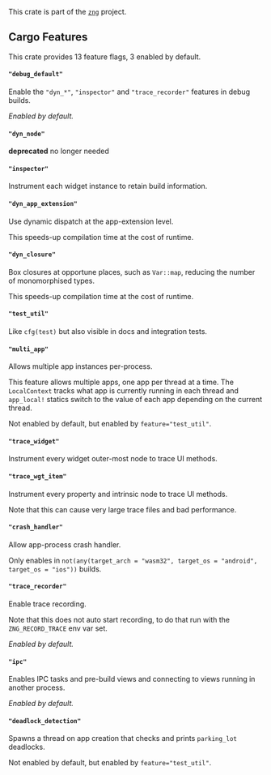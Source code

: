 <!--do doc --readme header-->
This crate is part of the [`zng`](https://github.com/zng-ui/zng?tab=readme-ov-file#crates) project.

<!--do doc --readme features-->
## Cargo Features

This crate provides 13 feature flags, 3 enabled by default.

#### `"debug_default"`
Enable the `"dyn_*"`, `"inspector"` and `"trace_recorder"` features in debug builds.

*Enabled by default.*

#### `"dyn_node"`
**deprecated** no longer needed

#### `"inspector"`
Instrument each widget instance to retain build information.

#### `"dyn_app_extension"`
Use dynamic dispatch at the app-extension level.

This speeds-up compilation time at the cost of runtime.

#### `"dyn_closure"`
Box closures at opportune places, such as `Var::map`, reducing the number of monomorphised types.

This speeds-up compilation time at the cost of runtime.

#### `"test_util"`
Like `cfg(test)` but also visible in docs and integration tests.

#### `"multi_app"`
Allows multiple app instances per-process.

This feature allows multiple apps, one app per thread at a time. The `LocalContext` tracks
what app is currently running in each thread and `app_local!` statics switch to the value of each app
depending on the current thread.

Not enabled by default, but enabled by `feature="test_util"`.

#### `"trace_widget"`
Instrument every widget outer-most node to trace UI methods.

#### `"trace_wgt_item"`
Instrument every property and intrinsic node to trace UI methods.

Note that this can cause very large trace files and bad performance.

#### `"crash_handler"`
Allow app-process crash handler.

Only enables in `not(any(target_arch = "wasm32", target_os = "android", target_os = "ios"))` builds.

#### `"trace_recorder"`
Enable trace recording.

Note that this does not auto start recording, to do that run with the `ZNG_RECORD_TRACE` env var set.

*Enabled by default.*

#### `"ipc"`
Enables IPC tasks and pre-build views and connecting to views running in another process.

*Enabled by default.*

#### `"deadlock_detection"`
Spawns a thread on app creation that checks and prints `parking_lot` deadlocks.

Not enabled by default, but enabled by `feature="test_util"`.

<!--do doc --readme #SECTION-END-->

